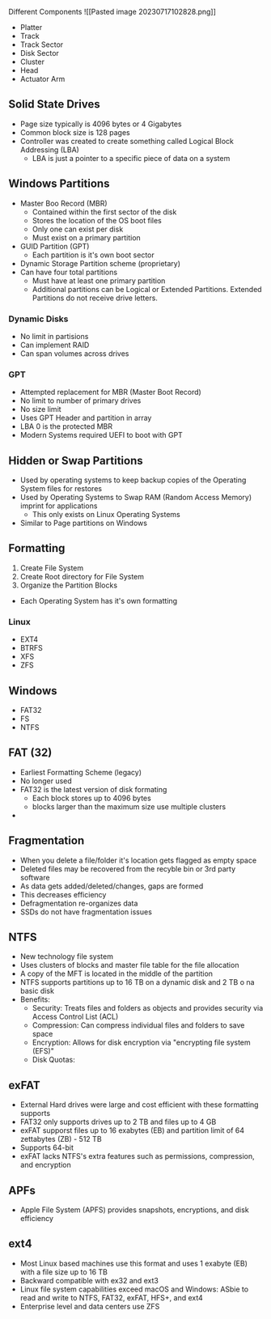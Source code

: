 Different Components
![[Pasted image 20230717102828.png]]
- Platter
- Track
- Track Sector
- Disk Sector
- Cluster
- Head
- Actuator Arm

## Solid State Drives

- Page size typically is 4096 bytes or 4 Gigabytes
- Common block size is 128 pages
- Controller was created to create something called Logical Block Addressing (LBA)
	- LBA is just a pointer to a specific piece of data on a system

## Windows Partitions

- Master Boo Record (MBR)
	- Contained within the first sector of the disk
	- Stores the location of the OS boot files
	- Only one can exist per disk
	- Must exist on a primary partition
- GUID Partition (GPT)
	- Each partition is it's own boot sector
- Dynamic Storage Partition scheme (proprietary)
- Can have four total partitions
	- Must have at least one primary partition
	- Additional partitions can be Logical or Extended Partitions. Extended Partitions do not receive drive letters.

### Dynamic Disks

- No limit in partisions
- Can implement RAID
- Can span volumes across drives

### GPT

- Attempted replacement for MBR (Master Boot Record)
- No limit to number of primary drives
- No size limit
- Uses GPT Header and partition in array
- LBA 0 is the protected MBR
- Modern Systems required UEFI to boot with GPT

## Hidden or Swap Partitions

- Used by operating systems to keep backup copies of the Operating System files for restores
- Used by Operating Systems to Swap RAM (Random Access Memory) imprint for applications
	- This only exists on Linux Operating Systems
- Similar to Page partitions on Windows

## Formatting

1. Create File System
2. Create Root directory for File System
3. Organize the Partition Blocks

- Each Operating System has it's own formatting

### Linux

- EXT4
- BTRFS
- XFS
- ZFS

## Windows

- FAT32
- FS
- NTFS

## FAT (32)

- Earliest Formatting Scheme (legacy)
- No longer used
- FAT32 is the latest version of disk formating
	- Each block stores up to 4096 bytes
	- blocks larger than the maximum size use multiple clusters
- 

## Fragmentation

- When you delete a file/folder it's location gets flagged as empty space
- Deleted files may be recovered from the recyble bin or 3rd party software
- As data gets added/deleted/changes, gaps are formed
- This decreases efficiency
- Defragmentation re-organizes data
- SSDs do not have fragmentation issues

## NTFS

- New technology file system
- Uses clusters of blocks and master file table for the file allocation
- A copy of the MFT is located in the middle of the partition
- NTFS supports partitions up to 16 TB on a dynamic disk and 2 TB o na basic disk
- Benefits:
	- Security: Treats files and folders as objects and provides security via Access Control List (ACL)
	- Compression: Can compress individual files and folders to save space
	- Encryption: Allows for disk encryption via "encrypting file system (EFS)"
	- Disk Quotas: 

## exFAT

- External Hard drives were large and cost efficient with these formatting supports
- FAT32 only supports drives up to 2 TB and files up to 4 GB
- exFAT supporst files up to 16 exabytes (EB) and partition limit of 64 zettabytes (ZB) - 512 TB
- Supports 64-bit
- exFAT lacks NTFS's extra features such as permissions, compression, and encryption

## APFs

- Apple File System (APFS) provides snapshots, encryptions, and disk efficiency

## ext4

- Most Linux based machines use this format and uses 1 exabyte (EB) with a file size up to 16 TB
- Backward compatible with ex32 and ext3
- Linux file system capabilities exceed macOS and Windows: ASbie to read and write to NTFS, FAT32, exFAT, HFS+, and ext4
- Enterprise level and data centers use ZFS